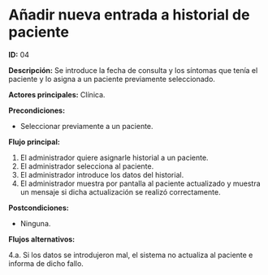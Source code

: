 # Añadir nueva entrada a historial de paciente

**ID:** 04

**Descripción:** Se introduce la fecha de consulta y los síntomas que tenía el paciente y lo asigna a un paciente previamente seleccionado.

**Actores principales:** Clínica.

**Precondiciones:**

* Seleccionar previamente a un paciente.

**Flujo principal:**

1. El administrador quiere asignarle historial a un paciente.
2. El administrador selecciona al paciente.
3. El administrador introduce los datos del historial.
4. El administrador muestra por pantalla al paciente actualizado y muestra un mensaje si dicha actualización se realizó correctamente.

**Postcondiciones:**

* Ninguna.

**Flujos alternativos:**

4.a. Si los datos se introdujeron mal, el sistema no actualiza al paciente e informa de dicho fallo.
